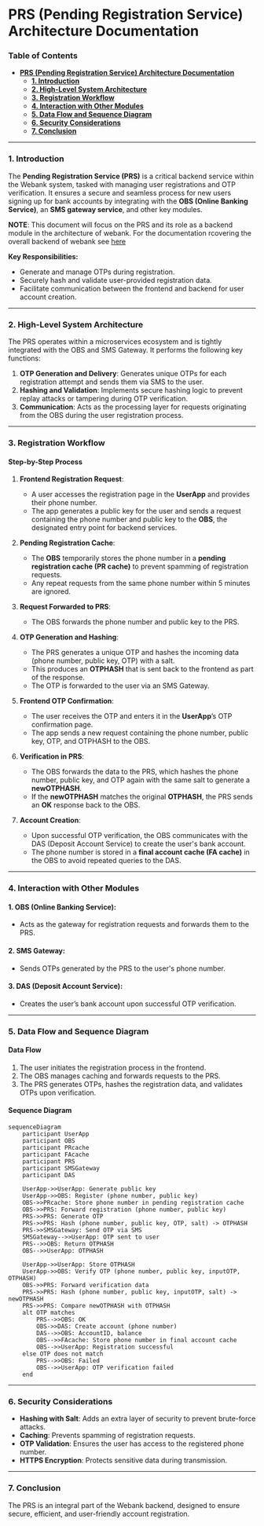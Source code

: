 
# **PRS (Pending Registration Service) Architecture Documentation**

### **Table of Contents**
- [**PRS (Pending Registration Service) Architecture Documentation**](#prs-pending-registration-service-architecture-documentation)
  - [**1. Introduction**](#1-introduction)
  - [**2. High-Level System Architecture**](#2-high-level-system-architecture)
  - [**3. Registration Workflow**](#3-registration-workflow)
  - [**4. Interaction with Other Modules**](#4-interaction-with-other-modules)
  - [**5. Data Flow and Sequence Diagram**](#5-data-flow-and-sequence-diagram)
  - [**6. Security Considerations**](#6-security-considerations)
  - [**7. Conclusion**](#7-conclusion)

---

### **1. Introduction**

The **Pending Registration Service (PRS)** is a critical backend service within the Webank system, tasked with managing user registrations and OTP verification. It ensures a secure and seamless process for new users signing up for bank accounts by integrating with the **OBS (Online Banking Service)**, an **SMS gateway service**, and other key modules.

**NOTE**: This document will focus on the PRS and its role as a backend module in the architecture of webank. For the documentation rcovering the overall backend of webank see [here](https://github.com/ADORSYS-GIS/webank-OnlineBanking/blob/main/Docs/Architecture.md#obs-backend-architecture-documentation)

**Key Responsibilities:**
- Generate and manage OTPs during registration.
- Securely hash and validate user-provided registration data.
- Facilitate communication between the frontend and backend for user account creation.

---

### **2. High-Level System Architecture**

The PRS operates within a microservices ecosystem and is tightly integrated with the OBS and SMS Gateway. It performs the following key functions:

1. **OTP Generation and Delivery**: Generates unique OTPs for each registration attempt and sends them via SMS to the user.
2. **Hashing and Validation**: Implements secure hashing logic to prevent replay attacks or tampering during OTP verification.
3. **Communication**: Acts as the processing layer for requests originating from the OBS during the user registration process.

---

### **3. Registration Workflow**

#### **Step-by-Step Process**

1. **Frontend Registration Request**:
    - A user accesses the registration page in the **UserApp** and provides their phone number.
    - The app generates a public key for the user and sends a request containing the phone number and public key to the **OBS**, the designated entry point for backend services.

2. **Pending Registration Cache**:
    - The **OBS** temporarily stores the phone number in a **pending registration cache (PR cache)** to prevent spamming of registration requests. 
    - Any repeat requests from the same phone number within 5 minutes are ignored.

3. **Request Forwarded to PRS**:
    - The OBS forwards the phone number and public key to the PRS.

4. **OTP Generation and Hashing**:
    - The PRS generates a unique OTP and hashes the incoming data (phone number, public key, OTP) with a salt. 
    - This produces an **OTPHASH** that is sent back to the frontend as part of the response.
    - The OTP is forwarded to the user via an SMS Gateway.

5. **Frontend OTP Confirmation**:
    - The user receives the OTP and enters it in the **UserApp**’s OTP confirmation page.
    - The app sends a new request containing the phone number, public key, OTP, and OTPHASH to the OBS.

6. **Verification in PRS**:
    - The OBS forwards the data to the PRS, which hashes the phone number, public key, and OTP again with the same salt to generate a **newOTPHASH**.
    - If the **newOTPHASH** matches the original **OTPHASH**, the PRS sends an **OK** response back to the OBS.

7. **Account Creation**:
    - Upon successful OTP verification, the OBS communicates with the DAS (Deposit Account Service) to create the user's bank account.
    - The phone number is stored in a **final account cache (FA cache)** in the OBS to avoid repeated queries to the DAS.

---

### **4. Interaction with Other Modules**

#### **1. OBS (Online Banking Service)**:
- Acts as the gateway for registration requests and forwards them to the PRS.

#### **2. SMS Gateway**:
- Sends OTPs generated by the PRS to the user's phone number.

#### **3. DAS (Deposit Account Service)**:
- Creates the user’s bank account upon successful OTP verification.

---

### **5. Data Flow and Sequence Diagram**

#### **Data Flow**

1. The user initiates the registration process in the frontend.
2. The OBS manages caching and forwards requests to the PRS.
3. The PRS generates OTPs, hashes the registration data, and validates OTPs upon verification.

#### **Sequence Diagram**

```mermaid
sequenceDiagram
    participant UserApp
    participant OBS
    participant PRcache
    participant FAcache
    participant PRS
    participant SMSGateway
    participant DAS

    UserApp->>UserApp: Generate public key
    UserApp->>OBS: Register (phone number, public key)
    OBS->>PRcache: Store phone number in pending registration cache
    OBS->>PRS: Forward registration (phone number, public key)
    PRS->>PRS: Generate OTP
    PRS->>PRS: Hash (phone number, public key, OTP, salt) -> OTPHASH
    PRS->>SMSGateway: Send OTP via SMS
    SMSGateway-->>UserApp: OTP sent to user
    PRS-->>OBS: Return OTPHASH
    OBS-->>UserApp: OTPHASH

    UserApp->>UserApp: Store OTPHASH
    UserApp->>OBS: Verify OTP (phone number, public key, inputOTP, OTPHASH)
    OBS->>PRS: Forward verification data
    PRS->>PRS: Hash (phone number, public key, inputOTP, salt) -> newOTPHASH
    PRS->>PRS: Compare newOTPHASH with OTPHASH
    alt OTP matches
        PRS-->>OBS: OK
        OBS->>DAS: Create account (phone number)
        DAS-->>OBS: AccountID, balance
        OBS-->>FAcache: Store phone number in final account cache
        OBS-->>UserApp: Registration successful
    else OTP does not match
        PRS-->>OBS: Failed
        OBS-->>UserApp: OTP verification failed
    end
```

---

### **6. Security Considerations**

- **Hashing with Salt**: Adds an extra layer of security to prevent brute-force attacks.
- **Caching**: Prevents spamming of registration requests.
- **OTP Validation**: Ensures the user has access to the registered phone number.
- **HTTPS Encryption**: Protects sensitive data during transmission.

---

### **7. Conclusion**

The PRS is an integral part of the Webank backend, designed to ensure secure, efficient, and user-friendly account registration.

